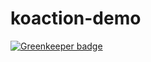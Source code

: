 # koaction-demo

[![Greenkeeper badge](https://badges.greenkeeper.io/MathRobin/koaction-demo.svg)](https://greenkeeper.io/)
